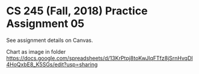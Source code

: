 # CS 245 (Fall, 2018) Practice Assignment 05

See assignment details on Canvas.

Chart as image in folder
https://docs.google.com/spreadsheets/d/13KrPtpj8toKwJlqFTfz8jSrnHvqDI4HoQxbE8_K5SGs/edit?usp=sharing